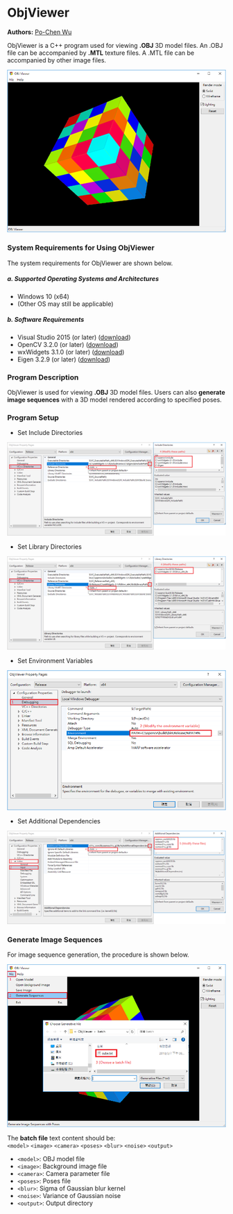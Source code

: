 # ObjViewer
**Authors:** [Po-Chen Wu](http://media.ee.ntu.edu.tw/personal/pcwu/)

ObjViewer is a C++ program used for viewing **.OBJ** 3D model files. An .OBJ file can be accompanied by **.MTL** texture files. A .MTL file can be accompanied by other image files.

![alt tag](https://raw.githubusercontent.com/pcwu0329/ObjViewer/master/image/ObjViewer.png)

### System Requirements for Using ObjViewer

The system requirements for ObjViewer are shown below.

##### a. Supported Operating Systems and Architectures
* Windows 10 (x64)
* (Other OS may still be applicable)

##### b. Software Requirements
* Visual Studio 2015 (or later) ([download](https://www.visualstudio.com/))
* OpenCV 3.2.0 (or later) ([download](https://opencv.org/releases.html))
* wxWidgets 3.1.0 (or later) ([download](https://www.wxwidgets.org/))
* Eigen 3.2.9 (or later) ([download](http://eigen.tuxfamily.org/index.php?title=Main_Page))

### Program Description
ObjViewer is used for viewing **.OBJ** 3D model files. Users can also **generate image sequences** with a 3D model rendered according to specified poses.

### Program Setup
* Set Include Directories

![alt tag](https://raw.githubusercontent.com/pcwu0329/ObjViewer/master/image/IncDir.png)

* Set Library Directories

![alt tag](https://raw.githubusercontent.com/pcwu0329/ObjViewer/master/image/LibDir.png)

* Set Environment Variables

![alt tag](https://raw.githubusercontent.com/pcwu0329/ObjViewer/master/image/EnvVar.png)

* Set Additional Dependencies

![alt tag](https://raw.githubusercontent.com/pcwu0329/ObjViewer/master/image/AddDep.png)

### Generate Image Sequences

For image sequence generation, the procedure is shown below.

![alt tag](https://raw.githubusercontent.com/pcwu0329/ObjViewer/master/image/Batch.png)

The **batch file** text content should be:  
`<model>` `<image>` `<camera>` `<poses>` `<blur>` `<noise>` `<output>`
* `<model>`: OBJ model file
* `<image>`: Background image file
* `<camera>`: Camera parameter file
* `<poses>`: Poses file
* `<blur>`: Sigma of Gaussian blur kernel
* `<noise>`: Variance of Gaussian noise
* `<output>`: Output directory


